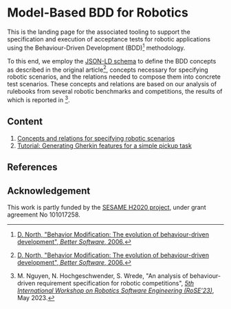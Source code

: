 # Model-Based BDD for Robotics

This is the landing page for the associated tooling to support the specification and
execution of acceptance tests for robotic applications using the
Behaviour-Driven Development (BDD)[^north2003bdd] methodology.

To this end, we employ the [JSON-LD schema](https://json-ld.org/) to define the BDD concepts as
described in the original article[^north2003bdd], concepts necessary for specifying robotic scenarios,
and the relations needed to compose them into concrete test scenarios. These concepts and relations
are based on our analysis of rulebooks from several robotic benchmarks and competitions, the results
of which is reported in [^nguyen2023rulebook].

## Content

1. [Concepts and relations for specifying robotic scenarios](bdd-concepts.md)
2. [Tutorial: Generating Gherkin features for a simple pickup task](bdd-tutorial-feature-gen.md)

## References

[^north2003bdd]: [D. North, "Behavior Modification: The evolution of behaviour-driven development", _Better Software_, 2006.](https://dannorth.net/introducing-bdd/)

[^nguyen2023rulebook]: M. Nguyen, N. Hochgeschwender, S. Wrede, "An analysis of behaviour-driven requirement specification for robotic competitions", [_5th International Workshop on Robotics Software Engineering (RoSE’23)_](https://rose-workshops.github.io/rose2023/), May 2023.

## Acknowledgement

This work is partly funded by the [SESAME H2020 project](https://www.sesame-project.org/),
under grant agreement No 101017258.
